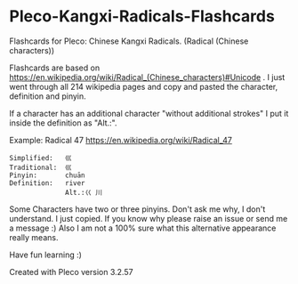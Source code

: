 # Pleco-Kangxi-Radicals-Flashcards
Flashcards for Pleco: Chinese Kangxi Radicals. (Radical (Chinese characters))

Flashcards are based on https://en.wikipedia.org/wiki/Radical_(Chinese_characters)#Unicode .
I just went through all 214 wikipedia pages and copy and pasted the character, definition and pinyin.

If a character has an additional character "without additional strokes" I put it inside the definition as "Alt.:".

Example: Radical 47
https://en.wikipedia.org/wiki/Radical_47

```
Simplified:   巛
Traditional:  巛
Pinyin:       chuān
Definition:   river
              Alt.:巜 川
```
Some Characters have two or three pinyins. Don't ask me why, I don't understand. I just copied. If you know why please raise an issue or send me a message :)
Also I am not a 100% sure what this alternative appearance really means.

Have fun learning :)

Created with Pleco version 3.2.57

